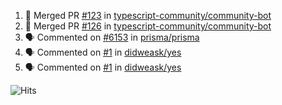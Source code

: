 <!--START_SECTION:activity-->
1. 🎉 Merged PR [#123](https://github.com/typescript-community/community-bot/pull/123) in [typescript-community/community-bot](https://github.com/typescript-community/community-bot)
2. 🎉 Merged PR [#126](https://github.com/typescript-community/community-bot/pull/126) in [typescript-community/community-bot](https://github.com/typescript-community/community-bot)
3. 🗣 Commented on [#6153](https://github.com/prisma/prisma/issues/6153) in [prisma/prisma](https://github.com/prisma/prisma)
4. 🗣 Commented on [#1](https://github.com/didweask/yes/issues/1) in [didweask/yes](https://github.com/didweask/yes)
5. 🗣 Commented on [#1](https://github.com/didweask/yes/issues/1) in [didweask/yes](https://github.com/didweask/yes)
<!--END_SECTION:activity-->

![Hits](https://hitcounter.pythonanywhere.com/count/tag.svg?url=https%3A%2F%2Fgithub.com%2Frobertwestbury)
